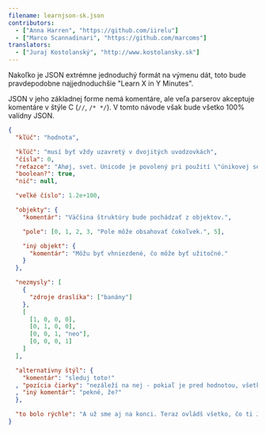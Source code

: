 ```yaml
---
filename: learnjson-sk.json
contributors:
  - ["Anna Harren", "https://github.com/iirelu"]
  - ["Marco Scannadinari", "https://github.com/marcoms"]
translators:
  - ["Juraj Kostolanský", "http://www.kostolansky.sk"]
---
```


Nakoľko je JSON extrémne jednoduchý formát na výmenu dát, toto bude
pravdepodobne najjednoduchšie "Learn X in Y Minutes".

JSON v jeho základnej forme nemá komentáre, ale veľa parserov akceptuje
komentáre v štýle C (`//`, `/* */`). V tomto návode však bude všetko
100% valídny JSON.

```json
{
  "kľúč": "hodnota",

  "kľúč": "musí byť vždy uzavretý v dvojitých uvodzovkách",
  "čísla": 0,
  "reťazce": "Ahøj, svet. Unicode je povolený pri použití \"únikovej sekvencie (escaping)\".",
  "boolean?": true,
  "nič": null,

  "veľké číslo": 1.2e+100,

  "objekty": {
    "komentár": "Väčšina štruktúry bude pochádzať z objektov.",

    "pole": [0, 1, 2, 3, "Pole môže obsahovať čokoľvek.", 5],

    "iný objekt": {
      "komentár": "Môžu byť vhniezdené, čo môže byť užitočné."
    }
  },

  "nezmysly": [
    {
      "zdroje draslíka": ["banány"]
    },
    [
      [1, 0, 0, 0],
      [0, 1, 0, 0],
      [0, 0, 1, "neo"],
      [0, 0, 0, 1]
    ]
  ],

  "alternatívny štýl": {
    "komentár": "sleduj toto!"
  , "pozícia čiarky": "nezáleží na nej - pokiaľ je pred hodnotou, všetko je ok"
  , "iný komentár": "pekné, že?"
  },

  "to bolo rýchle": "A už sme aj na konci. Teraz ovládš všetko, čo ti JSON môže ponúknuť."
}
```
